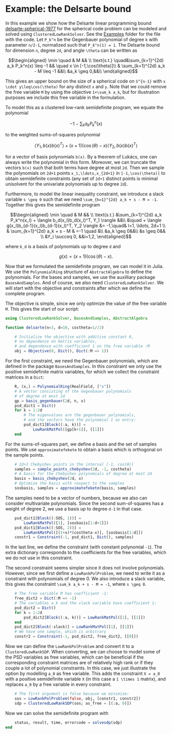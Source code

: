 # Example: the Delsarte bound

In this example we show how the Delsarte linear programming bound [delsarte-spherical-1977](@cite) for the spherical code problem can be modeled and solved using `ClusteredLowRankSolver`. See the [Examples](https://github.com/nanleij/ClusteredLowRankSolver.jl/tree/main/examples) folder for the file with the code. Let ``P_k^n`` be the Gegenbauer polynomial of degree ``k`` with parameter ``n/2-1``, normalized such that ``P_k^n(1) = 1``. The Delsarte bound for dimension ``n``, degree ``2d``, and angle ``\theta`` can be written as
```math
\begin{aligned}
    \min \quad & M && \\
    \text{s.t.} \quad&\sum_{k=1}^{2d} a_k P_k^n(x) \leq -1 && \quad x \in [-1,\cos(\theta)]\\
     & \sum_{k=1}^{2d} a_k  -  M \leq -1 &&\\
     &a_k \geq 0,&&\\
\end{aligned}
```
This gives an upper bound on the size of a spherical code on ``S^{n-1}`` with ``x \cdot y\leq\cos(\theta)`` for any distinct ``x`` and ``y``. Note that we could remove the free variable ``M`` by using the objective ``1+\sum_k a_k``, but for illustration purposes we include this free variable in the formulation.

To model this as a clustered low-rank semidefinite program, we equate the polynomial
```math
- 1 - \sum_k a_k P^n_k(x)
```
to the weighted sums-of-squares polynomial
```math
\langle Y_1,b(x)b(x)^T \rangle + (x+1)(\cos(\theta)-x) \langle Y_2,b(x)b(x)^T\rangle
```
for a vector of basis polynomials ``b(x)``. By a theorem of Lukács, one can always write the polynomial in this form. Moreover, we can truncate the vectors ``b(x)`` such that both terms have degree at most ``2d``. Then we sample the polynomials on ``2d+1`` points ``x_1,\ldots,x_{2d+1}`` in ``[-1,\cos(\theta)]`` to obtain semidefinite constraints (any set of ``2d+1`` distinct points is minimal unisolvent for the univariate polynomials up to degree ``2d``).

Furthermore, to model the linear inequality constraint, we introduce a slack variable ``s \geq 0`` such that we need ``\sum_{k=1}^{2d} a_k + s - M = -1``.
Together this gives the semidefinite program
```math
\begin{aligned}
    \min \quad & M && \\
    \text{s.t.} &\sum_{k=1}^{2d} a_k P_k^n(x_l) + \langle b_d(x_l)b_d(x_l)^T, Y_1 \rangle &&\\
    &\quad + \langle g(x_l)b_{d-1}(x_l)b_{d-1}(x_l)^T, Y_2 \rangle &= -1,\quad& l=1, \ldots, 2d+1 \\
     & \sum_{k=1}^{2d} a_k + s - M & =-1 \quad &\\
     &a_k \geq 0&&\\
     &s \geq 0&& \\
     &Y_i \succeq 0, &&i=1,2,
\end{aligned}
```
where ``b_d`` is a basis of polynomials up to degree ``d`` and
```math
g(x) = (x+1)(\cos(\theta)-x).
```

Now that we formulated the semidefinite program, we can model it in Julia.
We use the `PolynomialRing` structure of `AbstractAlgebra` to define the polynomials. For the bases and samples, we use the auxilliary package `BasesAndSamples`. And of course, we also need `ClusteredLowRankSolver`.
We will start with the objective and constraints after which we define the complete program.

The objective is simple, since we only optimize the value of the free variable ``M``. This gives the start of our script:
```julia
using ClusteredLowRankSolver, BasesAndSamples, AbstractAlgebra

function delsarte(n=3, d=10, costheta=1//2)

    # Initialize the objective with additive constant 0,
    # no dependence on matrix variables,
    # and dependence with coefficient 1 on the free variable :M
    obj = Objective(0, Dict(), Dict(:M => 1))

```
For the first constraint, we need the Gegenbauer polynomials, which are  defined in the package `BasesAndSamples`. In this constraint we only use the positive semidefinite matrix variables, for which we collect the constraint matrices in a `Dict`:
```julia
    R, (x,) = PolynomialRing(RealField, ["x"])
    # A vector consisting of the Gegenbauer polynomials
    # of degree at most 2d
    gp = basis_gegenbauer(2d, n, x)
    psd_dict1 = Dict()
    for k = 1:2d
        # The eigenvalues are the gegenbauer polynomials,
        # and the vectors have the polynomial 1 as entry:
        psd_dict1[Block((:a, k))] =
            LowRankMatPol([gp[k+1]], [[1]])
    end
```
For the sums-of-squares part, we define a basis and the set of samples points. We use `approximatefekete` to obtain a basis which is orthogonal on the sample points.
```julia
    # 2d+1 Chebyshev points in the interval [-1, cos(θ)]
    samples = sample_points_chebyshev(2d, -1, costheta)
    # A basis for the Chebyshev polynomials of degree at most 2d
    basis = basis_chebyshev(2d, x)
    # Optimize the basis with respect to the samples
    sosbasis, samples = approximatefekete(basis, samples)
```
The samples need to be a vector of numbers, because we also can consider multivariate polynomials.
Since the second sum-of-squares has a weight of degree 2, we use a basis up to degree ``d-1`` in that case.
```julia
    psd_dict1[Block((:SOS, 1))] =
        LowRankMatPol([1], [sosbasis[1:d+1]])
    psd_dict1[Block((:SOS, 2))] =
        LowRankMatPol([(1+x)*(costheta-x)], [sosbasis[1:d]])
    constr1 = Constraint(-1, psd_dict1, Dict(), samples)
```
In the last line, we define the constraint (with constant polynomial ``-1``). The extra dictionary corresponds to the coefficients for the free variables, which we do not use in this constraint.

The second constraint seems simpler since it does not involve polynomials. However, since we first define a `LowRankPolProblem`, we need to write it as a constraint with polynomials of degree 0. We also introduce a slack variable, this gives the constraint ``\sum_k a_k + s - M = -1``, where ``s \geq 0``.
```julia
    # The free variable M has coefficient -1:
    free_dict2 = Dict(:M => -1)
    # The variables a_k and the slack variable have coefficient 1:
    psd_dict2 = Dict()
    for k = 1:2d
        psd_dict2[Block((:a, k))] = LowRankMatPol([1], [[1]])
    end
    psd_dict2[Block(:slack)] = LowRankMatPol([1], [[1]])
    # We have one sample, which is arbitrary
    constr2 = Constraint(-1, psd_dict2, free_dict2, [[0]])
```
Now we can define the `LowRankPolProblem` and convert it to a `ClusteredLowRankSDP`. When converting, we can choose to model some of the PSD variables as free variables, which can be beneficial if the corresponding constraint matrices are of relatively high rank or if they couple a lot of polynomial constraints. In this case, we just illustrate the option by modelling ``a_0`` as free variable. This adds the constraint ``X = a_0`` with a positive semidefinite variable ``X`` (in this case a ``1 \times 1`` matrix), and replaces ``a_0`` by a free variable in every constraint.
```julia
    # The first argument is false because we minimize:
    sos = LowRankPolProblem(false, obj, [constr1, constr2])
    sdp = ClusteredLowRankSDP(sos; as_free = [(:a, 0)])
```
Now we can solve the semidefinite program with
```julia
    status, result, time, errorcode = solvesdp(sdp)
end
```
